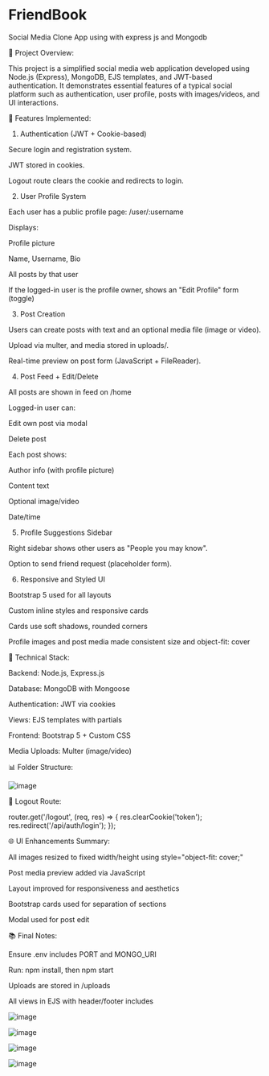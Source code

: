 # FriendBook
Social Media Clone App using with express js and Mongodb

🔧 Project Overview:

This project is a simplified social media web application developed using Node.js (Express), MongoDB, EJS templates, and JWT-based authentication. It demonstrates essential features of a typical social platform such as authentication, user profile, posts with images/videos, and UI interactions.

📑 Features Implemented:

1. Authentication (JWT + Cookie-based)

Secure login and registration system.

JWT stored in cookies.

Logout route clears the cookie and redirects to login.

2. User Profile System

Each user has a public profile page: /user/:username

Displays:

Profile picture

Name, Username, Bio

All posts by that user

If the logged-in user is the profile owner, shows an "Edit Profile" form (toggle)

3. Post Creation

Users can create posts with text and an optional media file (image or video).

Upload via multer, and media stored in uploads/.

Real-time preview on post form (JavaScript + FileReader).

4. Post Feed + Edit/Delete

All posts are shown in feed on /home

Logged-in user can:

Edit own post via modal

Delete post

Each post shows:

Author info (with profile picture)

Content text

Optional image/video

Date/time

5. Profile Suggestions Sidebar

Right sidebar shows other users as "People you may know".

Option to send friend request (placeholder form).

6. Responsive and Styled UI

Bootstrap 5 used for all layouts

Custom inline styles and responsive cards

Cards use soft shadows, rounded corners

Profile images and post media made consistent size and object-fit: cover

💪 Technical Stack:

Backend: Node.js, Express.js

Database: MongoDB with Mongoose

Authentication: JWT via cookies

Views: EJS templates with partials

Frontend: Bootstrap 5 + Custom CSS

Media Uploads: Multer (image/video)

📊 Folder Structure:

![image](https://github.com/user-attachments/assets/8c4cded9-d85d-47c5-b3b8-17b6ec1acb0f)

🚪 Logout Route:

router.get('/logout', (req, res) => {
  res.clearCookie('token');
  res.redirect('/api/auth/login');
});

🌐 UI Enhancements Summary:

All images resized to fixed width/height using style="object-fit: cover;"

Post media preview added via JavaScript

Layout improved for responsiveness and aesthetics

Bootstrap cards used for separation of sections

Modal used for post edit

📚 Final Notes:

Ensure .env includes PORT and MONGO_URI

Run: npm install, then npm start

Uploads are stored in /uploads

All views in EJS with header/footer includes


![image](https://github.com/user-attachments/assets/356bba03-86b6-406d-904e-41855bf37659)

![image](https://github.com/user-attachments/assets/8b197231-c277-4019-ba32-7dd5a749d448)

![image](https://github.com/user-attachments/assets/ac537bf1-07b1-4dbc-82d3-d53c0f255e46)

![image](https://github.com/user-attachments/assets/6e2082a7-c084-4a9c-91ee-37a2cfe48d39)


